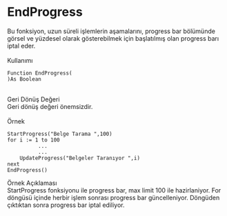 # EndProgress

Bu fonksiyon, uzun süreli işlemlerin aşamalarını, progress bar bölümünde görsel ve yüzdesel olarak gösterebilmek için başlatılmış olan progress barı iptal eder.\
\
Kullanımı

```
Function EndProgress(
)As Boolean
```

\
Geri Dönüş Değeri\
Geri dönüş değeri önemsizdir.\
\
Örnek

```
StartProgress("Belge Tarama ",100)
for i := 1 to 100 
          ...
          ...
    UpdateProgress("Belgeler Taranıyor ",i)
next 
EndProgress()
```

Örnek Açıklaması\
StartProgress fonksiyonu ile progress bar, max limit 100 ile hazirlaniyor. For döngüsü içinde herbir işlem sonrası progress bar güncelleniyor. Döngüden çıktıktan sonra progress bar iptal ediliyor.
